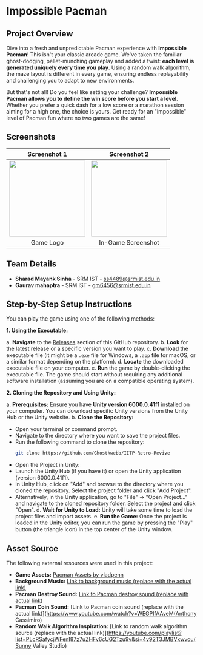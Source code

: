 # Impossible Pacman

## Project Overview

Dive into a fresh and unpredictable Pacman experience with **Impossible Pacman**! This isn't your classic arcade game. We've taken the familiar ghost-dodging, pellet-munching gameplay and added a twist: **each level is generated uniquely every time you play**. Using a random walk algorithm, the maze layout is different in every game, ensuring endless replayability and challenging you to adapt to new environments.

But that's not all! Do you feel like setting your challenge? **Impossible Pacman allows you to define the win score before you start a level**. Whether you prefer a quick dash for a low score or a marathon session aiming for a high one, the choice is yours. Get ready for an "impossible" level of Pacman fun where no two games are the same!

## Screenshots

| Screenshot 1                                  | Screenshot 2                                  |
| :-------------------------------------------: | :-------------------------------------------: |
| <img src="https://github.com/user-attachments/assets/e4b4f503-65b8-46eb-9e1d-7cc0dfaa455a" width="200"> | <img src="https://github.com/user-attachments/assets/57edeb55-e161-4939-b0e7-ec87b02f8d37" width="200"> |
|                   Game Logo                  |                In-Game Screenshot              |

## Team Details

* **Sharad Mayank Sinha** - SRM IST - <ss4489@srmist.edu.in>
* **Gaurav mahaptra** - SRM IST - <gm6456@srmist.edu.in>

## Step-by-Step Setup Instructions

You can play the game using one of the following methods:

**1. Using the Executable:**

a. **Navigate** to the [Releases](link_to_your_releases_page) section of this GitHub repository.
b. **Look** for the latest release or a specific version you want to play.
c. **Download** the executable file (it might be a `.exe` file for Windows, a `.app` file for macOS, or a similar format depending on the platform).
d. **Locate** the downloaded executable file on your computer.
e. **Run** the game by double-clicking the executable file. The game should start without requiring any additional software installation (assuming you are on a compatible operating system).
   
**2. Cloning the Repository and Using Unity:**

a. **Prerequisites:** Ensure you have **Unity version 6000.0.41f1** installed on your computer. You can download specific Unity versions from the Unity Hub or the Unity website.
b. **Clone the Repository:**
   * Open your terminal or command prompt.
   * Navigate to the directory where you want to save the project files.
   * Run the following command to clone the repository:
     ```bash
     git clone https://github.com/Ghostkwebb/IITP-Retro-Revive
     ```
   * Open the Project in Unity:
   * Launch the Unity Hub (if you have it) or open the Unity application (version 6000.0.41f1).
   * In Unity Hub, click on "Add" and browse to the directory where you cloned the repository. Select the project folder and click "Add Project".
   * Alternatively, in the Unity application, go to "File" -> "Open Project..." and navigate to the cloned repository folder. Select the project and click "Open".
d. **Wait for Unity to Load:** Unity will take some time to load the project files and import assets.
e. **Run the Game:** Once the project is loaded in the Unity editor, you can run the game by pressing the "Play" button (the triangle icon) in the top center of the Unity window.

## Asset Source 

The following external resources were used in this project:

* **Game Assets:** [Pacman Assets by vladpenn](https://vladpenn.itch.io/pacman)
* **Background Music:** [Link to background music (replace with the actual link)](https://youtu.be/qtZ0hl-unM4?si=J5jLqVdzDnG6ObxV(arsenic1987))
* **Pacman Destroy Sound:** [Link to Pacman destroy sound (replace with actual link)](https://www.youtube.com/watch?v=LIDkAobqmgY(Ayieeeks))
* **Pacman Coin Sound:** [Link to Pacman coin sound (replace with the actual link)](https://www.youtube.com/watch?v=WEGPlfAAveM(Anthony Cassimiro)
* **Random Walk Algorithm Inspiration:** [Link to random walk algorithm source (replace with the actual link)](https://youtube.com/playlist?list=PLcRSafycjWFenI87z7uZHFv6cUG2Tzu9v&si=4v92T3JMBVxwvou(Sunny Valley Studio)
